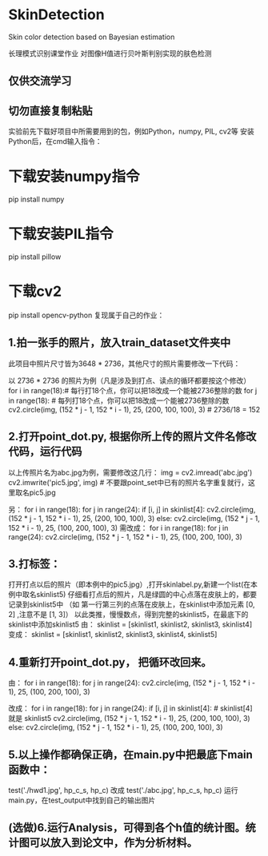 # SkinDetection
Skin color detection based on Bayesian estimation

长理模式识别课堂作业
对图像H值进行贝叶斯判别实现的肤色检测

  ## 仅供交流学习
## 切勿直接复制粘贴

实验前先下载好项目中所需要用到的包，例如Python，numpy, PIL, cv2等
安装Python后，在cmd输入指令：
# 下载安装numpy指令
pip install numpy  
# 下载安装PIL指令
pip install pillow
# 下载cv2
pip install opencv-python
复现属于自己的作业：


## 1.拍一张手的照片，放入train_dataset文件夹中
此项目中照片尺寸皆为3648 * 2736，其他尺寸的照片需要修改一下代码：

以 2736 * 2736 的照片为例（凡是涉及到打点、读点的循环都要按这个修改）
for i in range(18):# 每行打18个点，你可以把18改成一个能被2736整除的数
     for j in range(18): # 每列打18个点，你可以把18改成一个能被2736整除的数
          cv2.circle(img, (152 * j - 1, 152 * i - 1), 25, (200, 100, 100), 3) # 2736/18 = 152

## 2.打开point_dot.py, 根据你所上传的照片文件名修改代码，运行代码

以上传照片名为abc.jpg为例，需要修改这几行：
img = cv2.imread('abc.jpg')
cv2.imwrite('pic5.jpg', img) # 不要跟point_set中已有的照片名字重复就行，这里取名pic5.jpg

另：
for i in range(18):
     for j in range(24):
         if [i, j] in skinlist[4]:
             cv2.circle(img, (152 * j - 1, 152 * i - 1), 25, (200, 100, 100), 3)
         else:
             cv2.circle(img, (152 * j - 1, 152 * i - 1), 25, (100, 200, 100), 3)
需改成：
for i in range(18):
     for j in range(24):
          cv2.circle(img, (152 * j - 1, 152 * i - 1), 25, (100, 200, 100), 3)

## 3.打标签：
打开打点以后的照片（即本例中的pic5.jpg）,打开skinlabel.py,新建一个list(在本例中取名skinlist5)
仔细看打点后的照片，凡是绿圆的中心点落在皮肤上的，都要记录到skinlist5中
（如 第一行第三列的点落在皮肤上，在skinlist中添加元素 [0, 2] ,注意不是 [1, 3]）
以此类推，慢慢数点，得到完整的skinlist5，在最底下的skinlist中添加skinlist5
由：
skinlist = [skinlist1, skinlist2, skinlist3, skinlist4]
变成：
skinlist = [skinlist1, skinlist2, skinlist3, skinlist4, skinlist5]

## 4.重新打开point_dot.py， 把循环改回来。
由：
for i in range(18):
     for j in range(24):
          cv2.circle(img, (152 * j - 1, 152 * i - 1), 25, (100, 200, 100), 3)
          
改成：
for i in range(18):
     for j in range(24):
         if [i, j] in skinlist[4]: # skinlist[4] 就是 skinlist5
             cv2.circle(img, (152 * j - 1, 152 * i - 1), 25, (200, 100, 100), 3)
         else:
             cv2.circle(img, (152 * j - 1, 152 * i - 1), 25, (100, 200, 100), 3)
             
## 5.以上操作都确保正确，在main.py中把最底下main函数中：
test('./hwd1.jpg', hp_c_s, hp_c)
改成
test('./abc.jpg', hp_c_s, hp_c) 
运行main.py，在test_output中找到自己的输出图片

## (选做)6.运行Analysis，可得到各个h值的统计图。统计图可以放入到论文中，作为分析材料。



